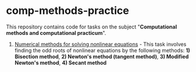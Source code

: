 # comp-methods-practice
This repository contains code for tasks on the subject "**Computational methods and computational practicum**".
1. [Numerical methods for solving nonlinear equations](https://github.com/egor-shishkarev/comp-methods-practice/tree/NonlinearEquations/NonlinearEquations) - This task involves finding the odd roots of nonlinear equations by the following methods: **1) Bisection method**, **2) Newton's method (tangent method)**, **3) Modified Newton's method**, **4) Secant method**
